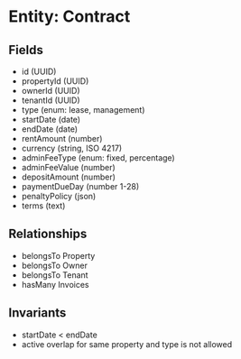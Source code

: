 # Entity: Contract

## Fields
- id (UUID)
- propertyId (UUID)
- ownerId (UUID)
- tenantId (UUID)
- type (enum: lease, management)
- startDate (date)
- endDate (date)
- rentAmount (number)
- currency (string, ISO 4217)
- adminFeeType (enum: fixed, percentage)
- adminFeeValue (number)
- depositAmount (number)
- paymentDueDay (number 1-28)
- penaltyPolicy (json)
- terms (text)

## Relationships
- belongsTo Property
- belongsTo Owner
- belongsTo Tenant
- hasMany Invoices

## Invariants
- startDate < endDate
- active overlap for same property and type is not allowed
